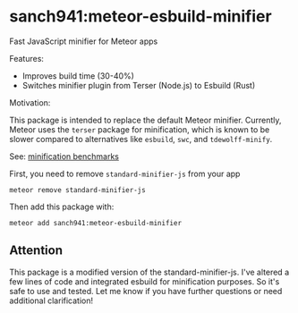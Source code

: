 # sanch941:meteor-esbuild-minifier

Fast JavaScript minifier for Meteor apps

Features:

- Improves build time (30-40%)
- Switches minifier plugin from Terser (Node.js) to Esbuild (Rust)

Motivation:

This package is intended to replace the default Meteor minifier. Currently, Meteor uses the `terser` package for minification, which is known to be slower compared to alternatives like `esbuild`, `swc`, and `tdewolff-minify`.

See: [minification benchmarks](https://github.com/privatenumber/minification-benchmarks) 

First, you need to remove `standard-minifier-js` from your app

```shell
meteor remove standard-minifier-js
```

Then add this package with:

```shell
meteor add sanch941:meteor-esbuild-minifier
```

## Attention

This package is a modified version of the standard-minifier-js. I've altered a few lines of code and integrated esbuild for minification purposes. So it's safe to use and tested. Let me know if you have further questions or need additional clarification!



